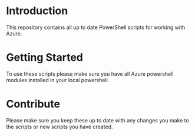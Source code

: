 # Introduction
This repository contains all up to date PowerShell scripts for working with Azure.

# Getting Started
To use these scripts please make sure you have all Azure powershell modules installed in your local powershell.

# Contribute
Please make sure you keep these up to date with any changes you make to the scripts or new scripts you have created. 


